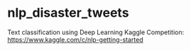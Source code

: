 # nlp_disaster_tweets
Text classification using Deep Learning
Kaggle Competition: https://www.kaggle.com/c/nlp-getting-started
